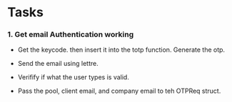 # Tasks

### 1. Get email Authentication working

- Get the keycode. then insert it into the totp function. Generate the otp.

- Send the email using lettre.

- Verifify if what the user types is valid.



- Pass the pool, client email, and company email to teh OTPReq struct.
